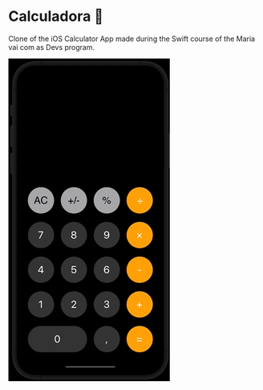 # Calculadora 📱

Clone of the iOS Calculator App made during the Swift course of the Maria vai com as Devs program.

![Calculator App](calculator.gif)
